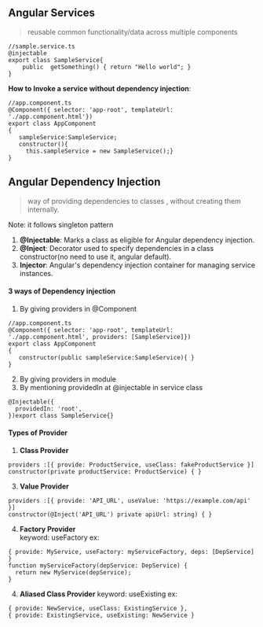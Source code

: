 
## Angular Services
> reusable common functionality/data across multiple components  
```
//sample.service.ts
@injectable
export class SampleService{
    public  getSomething() { return "Hello world"; }
}
```
**How to Invoke a service without dependency injection**:
```
//app.component.ts
@Component({ selector: 'app-root', templateUrl: './app.component.html'})
export class AppComponent
{ 
   sampleService:SampleService;
   constructor(){
     this.sampleService = new SampleService();}
}
```
## Angular Dependency Injection
>  way of providing dependencies to classes , without creating them internally.

Note: it follows singleton pattern

1. **@Injectable**: Marks a class as eligible for Angular dependency injection.
2. **@Inject**: Decorator used to specify dependencies in a class constructor(no need to use it, angular default).
3. **Injector**: Angular's dependency injection container for managing service instances.
  
  
#### 3 ways of Dependency injection
1. By giving providers in @Component
```
//app.component.ts
@Component({ selector: 'app-root', templateUrl: './app.component.html', providers: [SampleService]})
export class AppComponent
{ 
   constructor(public sampleService:SampleService){ }
}
```
2. By giving providers in module
3. By mentioning providedIn at @injectable in service class
```
@Injectable({
  providedIn: 'root',
})export class SampleService{}
```
#### Types of Provider  
1. **Class Provider**  
```
providers :[{ provide: ProductService, useClass: fakeProductService }]
constructor(private productService: ProductService) { }
```     
3. **Value Provider**   
```
providers :[{ provide: 'API_URL', useValue: 'https://example.com/api' }]
constructor(@Inject('API_URL') private apiUrl: string) { }
```  
4. **Factory Provider**  
 keyword: useFactory 
ex:  
```
{ provide: MyService, useFactory: myServiceFactory, deps: [DepService] }
function myServiceFactory(depService: DepService) {
  return new MyService(depService);
}
```
4. **Aliased Class Provider**
 keyword: useExisting
ex:
```
{ provide: NewService, useClass: ExistingService },
{ provide: ExistingService, useExisting: NewService }
```  

